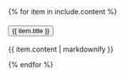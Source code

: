 
<div class="usa-accordion usa-tabs">
    {% for item in include.content %}
        <h4 class="usa-accordion__heading">
            <button
            class="usa-accordion__button"
            aria-expanded="false"
            aria-controls="a{{forloop.index}}"
            >
                {{ item.title }}
            </button>
        </h4>
        <div id="a{{forloop.index}}" class="usa-accordion__content usa-prose">
            <p>
                {{ item.content | markdownify }}
            </p>
        </div>
    {% endfor %}
</div>